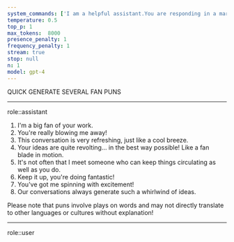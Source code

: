 ```yaml
---
system_commands: ['I am a helpful assistant.You are responding in a markdown environment, thus latex can be interpreted within $$.']
temperature: 0.5
top_p: 1
max_tokens:  8000
presence_penalty: 1
frequency_penalty: 1
stream: true
stop: null
n: 1
model: gpt-4
---
```


QUICK GENERATE SEVERAL FAN PUNS

<hr class="__chatgpt_plugin">

role::assistant

1. I'm a big fan of your work.
2. You're really blowing me away!
3. This conversation is very refreshing, just like a cool breeze.
4. Your ideas are quite revolting... in the best way possible! Like a fan blade in motion.
5. It's not often that I meet someone who can keep things circulating as well as you do.
6. Keep it up, you're doing fantastic!
7. You've got me spinning with excitement!
8. Our conversations always generate such a whirlwind of ideas.

Please note that puns involve plays on words and may not directly translate to other languages or cultures without explanation!

<hr class="__chatgpt_plugin">

role::user

